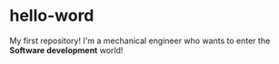 # hello-word
My first repository!
I'm a mechanical engineer who wants to enter the **Software development** world!
